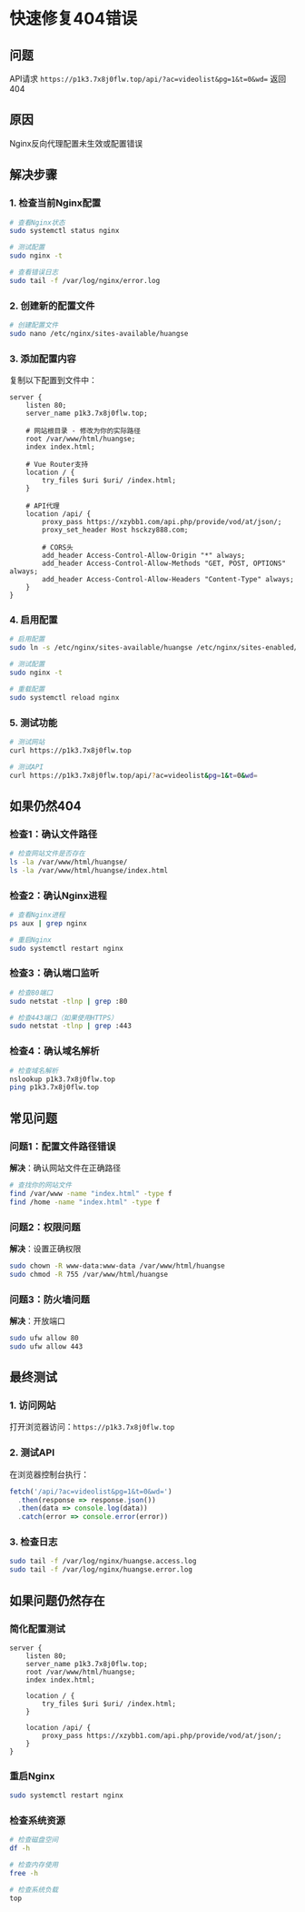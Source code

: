 # 快速修复404错误

## 问题
API请求 `https://p1k3.7x8j0flw.top/api/?ac=videolist&pg=1&t=0&wd=` 返回404

## 原因
Nginx反向代理配置未生效或配置错误

## 解决步骤

### 1. 检查当前Nginx配置
```bash
# 查看Nginx状态
sudo systemctl status nginx

# 测试配置
sudo nginx -t

# 查看错误日志
sudo tail -f /var/log/nginx/error.log
```

### 2. 创建新的配置文件
```bash
# 创建配置文件
sudo nano /etc/nginx/sites-available/huangse
```

### 3. 添加配置内容
复制以下配置到文件中：
```nginx
server {
    listen 80;
    server_name p1k3.7x8j0flw.top;
    
    # 网站根目录 - 修改为你的实际路径
    root /var/www/html/huangse;
    index index.html;
    
    # Vue Router支持
    location / {
        try_files $uri $uri/ /index.html;
    }
    
    # API代理
    location /api/ {
        proxy_pass https://xzybb1.com/api.php/provide/vod/at/json/;
        proxy_set_header Host hsckzy888.com;
        
        # CORS头
        add_header Access-Control-Allow-Origin "*" always;
        add_header Access-Control-Allow-Methods "GET, POST, OPTIONS" always;
        add_header Access-Control-Allow-Headers "Content-Type" always;
    }
}
```

### 4. 启用配置
```bash
# 启用配置
sudo ln -s /etc/nginx/sites-available/huangse /etc/nginx/sites-enabled/

# 测试配置
sudo nginx -t

# 重载配置
sudo systemctl reload nginx
```

### 5. 测试功能
```bash
# 测试网站
curl https://p1k3.7x8j0flw.top

# 测试API
curl https://p1k3.7x8j0flw.top/api/?ac=videolist&pg=1&t=0&wd=
```

## 如果仍然404

### 检查1：确认文件路径
```bash
# 检查网站文件是否存在
ls -la /var/www/html/huangse/
ls -la /var/www/html/huangse/index.html
```

### 检查2：确认Nginx进程
```bash
# 查看Nginx进程
ps aux | grep nginx

# 重启Nginx
sudo systemctl restart nginx
```

### 检查3：确认端口监听
```bash
# 检查80端口
sudo netstat -tlnp | grep :80

# 检查443端口（如果使用HTTPS）
sudo netstat -tlnp | grep :443
```

### 检查4：确认域名解析
```bash
# 检查域名解析
nslookup p1k3.7x8j0flw.top
ping p1k3.7x8j0flw.top
```

## 常见问题

### 问题1：配置文件路径错误
**解决**：确认网站文件在正确路径
```bash
# 查找你的网站文件
find /var/www -name "index.html" -type f
find /home -name "index.html" -type f
```

### 问题2：权限问题
**解决**：设置正确权限
```bash
sudo chown -R www-data:www-data /var/www/html/huangse
sudo chmod -R 755 /var/www/html/huangse
```

### 问题3：防火墙问题
**解决**：开放端口
```bash
sudo ufw allow 80
sudo ufw allow 443
```

## 最终测试

### 1. 访问网站
打开浏览器访问：`https://p1k3.7x8j0flw.top`

### 2. 测试API
在浏览器控制台执行：
```javascript
fetch('/api/?ac=videolist&pg=1&t=0&wd=')
  .then(response => response.json())
  .then(data => console.log(data))
  .catch(error => console.error(error))
```

### 3. 检查日志
```bash
sudo tail -f /var/log/nginx/huangse.access.log
sudo tail -f /var/log/nginx/huangse.error.log
```

## 如果问题仍然存在

### 简化配置测试
```nginx
server {
    listen 80;
    server_name p1k3.7x8j0flw.top;
    root /var/www/html/huangse;
    index index.html;
    
    location / {
        try_files $uri $uri/ /index.html;
    }
    
    location /api/ {
        proxy_pass https://xzybb1.com/api.php/provide/vod/at/json/;
    }
}
```

### 重启Nginx
```bash
sudo systemctl restart nginx
```

### 检查系统资源
```bash
# 检查磁盘空间
df -h

# 检查内存使用
free -h

# 检查系统负载
top
```
